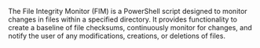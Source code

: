 The File Integrity Monitor (FIM) is a PowerShell script designed to monitor changes in files within a specified directory. It provides functionality to create a baseline of file checksums, continuously monitor for changes, and notify the user of any modifications, creations, or deletions of files.
